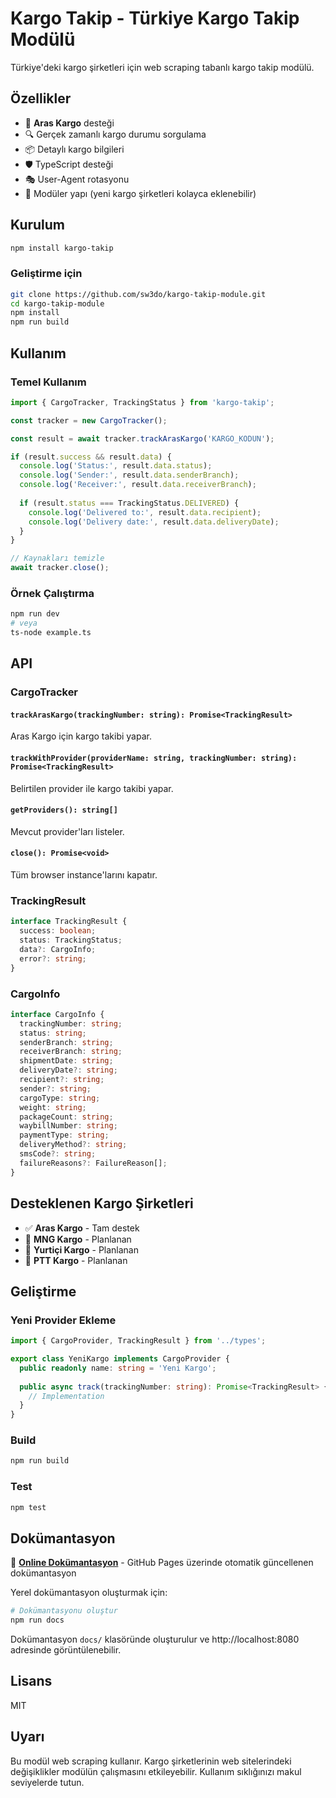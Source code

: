 # Kargo Takip - Türkiye Kargo Takip Modülü

Türkiye'deki kargo şirketleri için web scraping tabanlı kargo takip modülü.

## Özellikler

- 🚚 **Aras Kargo** desteği
- 🔍 Gerçek zamanlı kargo durumu sorgulama
- 📦 Detaylı kargo bilgileri
- 🛡️ TypeScript desteği
- 🎭 User-Agent rotasyonu
- 🚀 Modüler yapı (yeni kargo şirketleri kolayca eklenebilir)

## Kurulum

```bash
npm install kargo-takip
```

### Geliştirme için

```bash
git clone https://github.com/sw3do/kargo-takip-module.git
cd kargo-takip-module
npm install
npm run build
```

## Kullanım

### Temel Kullanım

```typescript
import { CargoTracker, TrackingStatus } from 'kargo-takip';

const tracker = new CargoTracker();

const result = await tracker.trackArasKargo('KARGO_KODUN');

if (result.success && result.data) {
  console.log('Status:', result.data.status);
  console.log('Sender:', result.data.senderBranch);
  console.log('Receiver:', result.data.receiverBranch);
  
  if (result.status === TrackingStatus.DELIVERED) {
    console.log('Delivered to:', result.data.recipient);
    console.log('Delivery date:', result.data.deliveryDate);
  }
}

// Kaynakları temizle
await tracker.close();
```

### Örnek Çalıştırma

```bash
npm run dev
# veya
ts-node example.ts
```

## API

### CargoTracker

#### `trackArasKargo(trackingNumber: string): Promise<TrackingResult>`

Aras Kargo için kargo takibi yapar.

#### `trackWithProvider(providerName: string, trackingNumber: string): Promise<TrackingResult>`

Belirtilen provider ile kargo takibi yapar.

#### `getProviders(): string[]`

Mevcut provider'ları listeler.

#### `close(): Promise<void>`

Tüm browser instance'larını kapatır.

### TrackingResult

```typescript
interface TrackingResult {
  success: boolean;
  status: TrackingStatus;
  data?: CargoInfo;
  error?: string;
}
```

### CargoInfo

```typescript
interface CargoInfo {
  trackingNumber: string;
  status: string;
  senderBranch: string;
  receiverBranch: string;
  shipmentDate: string;
  deliveryDate?: string;
  recipient?: string;
  sender?: string;
  cargoType: string;
  weight: string;
  packageCount: string;
  waybillNumber: string;
  paymentType: string;
  deliveryMethod?: string;
  smsCode?: string;
  failureReasons?: FailureReason[];
}
```

## Desteklenen Kargo Şirketleri

- ✅ **Aras Kargo** - Tam destek
- 🔄 **MNG Kargo** - Planlanan
- 🔄 **Yurtiçi Kargo** - Planlanan
- 🔄 **PTT Kargo** - Planlanan

## Geliştirme

### Yeni Provider Ekleme

```typescript
import { CargoProvider, TrackingResult } from '../types';

export class YeniKargo implements CargoProvider {
  public readonly name: string = 'Yeni Kargo';
  
  public async track(trackingNumber: string): Promise<TrackingResult> {
    // Implementation
  }
}
```

### Build

```bash
npm run build
```

### Test

```bash
npm test
```

## Dokümantasyon

📖 **[Online Dokümantasyon](https://sw3do.github.io/kargo-takip-module/)** - GitHub Pages üzerinde otomatik güncellenen dokümantasyon

Yerel dokümantasyon oluşturmak için:

```bash
# Dokümantasyonu oluştur
npm run docs
```

Dokümantasyon `docs/` klasöründe oluşturulur ve http://localhost:8080 adresinde görüntülenebilir.

## Lisans

MIT

## Uyarı

Bu modül web scraping kullanır. Kargo şirketlerinin web sitelerindeki değişiklikler modülün çalışmasını etkileyebilir. Kullanım sıklığınızı makul seviyelerde tutun.